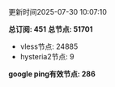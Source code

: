 更新时间2025-07-30 10:07:10

**总订阅: 451**
**总节点: 51701**
- vless节点: 24885
- hysteria2节点: 9

**google ping有效节点: 286**

